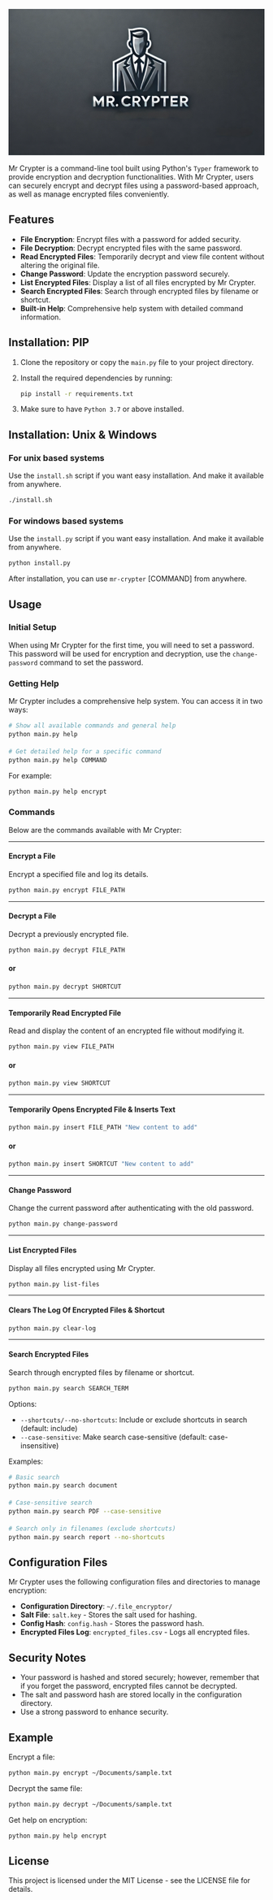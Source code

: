 ![Project Logo](./logo_.png)

Mr Crypter is a command-line tool built using Python's `Typer` framework to provide encryption and decryption functionalities. 
With Mr Crypter, users can securely encrypt and decrypt files using a password-based approach, as well as manage encrypted files conveniently.

## Features
- **File Encryption**: Encrypt files with a password for added security.
- **File Decryption**: Decrypt encrypted files with the same password.
- **Read Encrypted Files**: Temporarily decrypt and view file content without altering the original file.
- **Change Password**: Update the encryption password securely.
- **List Encrypted Files**: Display a list of all files encrypted by Mr Crypter.
- **Search Encrypted Files**: Search through encrypted files by filename or shortcut.
- **Built-in Help**: Comprehensive help system with detailed command information.

## Installation: PIP

1. Clone the repository or copy the `main.py` file to your project directory.
2. Install the required dependencies by running:

    ```bash
    pip install -r requirements.txt
    ```

3. Make sure to have `Python 3.7` or above installed.

## Installation: Unix & Windows

### For unix based systems
Use the `install.sh` script if you want easy installation. And make it available from anywhere.
```bash
./install.sh
```
### For windows based systems
Use the `install.py` script if you want easy installation. And make it available from anywhere.
```bash
python install.py
```
After installation, you can use `mr-crypter` [COMMAND] from anywhere.


## Usage

### Initial Setup
When using Mr Crypter for the first time, you will need to set a password. This password will be used for encryption and decryption, use the `change-password` command to set the password.

### Getting Help
Mr Crypter includes a comprehensive help system. You can access it in two ways:

```bash
# Show all available commands and general help
python main.py help

# Get detailed help for a specific command
python main.py help COMMAND
```

For example:
```bash
python main.py help encrypt
```

### Commands
Below are the commands available with Mr Crypter:

----------------------------------------------------------
#### Encrypt a File
Encrypt a specified file and log its details.

```bash
python main.py encrypt FILE_PATH
```
----------------------------------------------------------
#### Decrypt a File
Decrypt a previously encrypted file.

```bash
python main.py decrypt FILE_PATH
```
#### or
```bash
python main.py decrypt SHORTCUT
```

----------------------------------------------------------
#### Temporarily Read Encrypted File
Read and display the content of an encrypted file without modifying it.

```bash
python main.py view FILE_PATH
```
#### or
```bash
python main.py view SHORTCUT
```

----------------------------------------------------------
#### Temporarily Opens Encrypted File & Inserts Text
```bash
python main.py insert FILE_PATH "New content to add"
```
#### or
```bash
python main.py insert SHORTCUT "New content to add"
```

----------------------------------------------------------
#### Change Password
Change the current password after authenticating with the old password.

```bash
python main.py change-password
```

----------------------------------------------------------
#### List Encrypted Files
Display all files encrypted using Mr Crypter.

```bash
python main.py list-files
```

----------------------------------------------------------
#### Clears The Log Of Encrypted Files & Shortcut

```bash
python main.py clear-log
```

----------------------------------------------------------
#### Search Encrypted Files
Search through encrypted files by filename or shortcut.

```bash
python main.py search SEARCH_TERM
```

Options:
- `--shortcuts/--no-shortcuts`: Include or exclude shortcuts in search (default: include)
- `--case-sensitive`: Make search case-sensitive (default: case-insensitive)

Examples:
```bash
# Basic search
python main.py search document

# Case-sensitive search
python main.py search PDF --case-sensitive

# Search only in filenames (exclude shortcuts)
python main.py search report --no-shortcuts
```

## Configuration Files

Mr Crypter uses the following configuration files and directories to manage encryption:

- **Configuration Directory**: `~/.file_encryptor/`
- **Salt File**: `salt.key` - Stores the salt used for hashing.
- **Config Hash**: `config.hash` - Stores the password hash.
- **Encrypted Files Log**: `encrypted_files.csv` - Logs all encrypted files.


## Security Notes
- Your password is hashed and stored securely; however, remember that if you forget the password, encrypted files cannot be decrypted.
- The salt and password hash are stored locally in the configuration directory.
- Use a strong password to enhance security.

## Example

Encrypt a file:

```bash
python main.py encrypt ~/Documents/sample.txt
```

Decrypt the same file:

```bash
python main.py decrypt ~/Documents/sample.txt
```

Get help on encryption:

```bash
python main.py help encrypt
```

## License
This project is licensed under the MIT License - see the LICENSE file for details.

